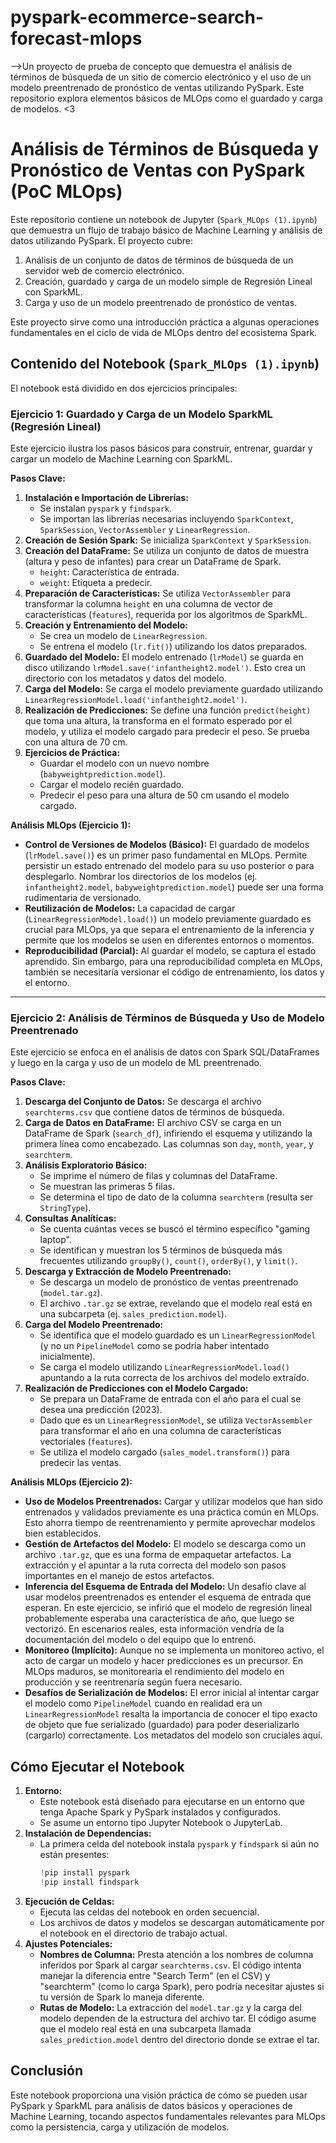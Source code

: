 # pyspark-ecommerce-search-forecast-mlops
-->Un proyecto de prueba de concepto que demuestra el análisis de términos de búsqueda de un sitio de comercio electrónico y el uso de un modelo preentrenado de pronóstico de ventas utilizando PySpark. Este repositorio explora elementos básicos de MLOps como el guardado y carga de modelos. <3

# Análisis de Términos de Búsqueda y Pronóstico de Ventas con PySpark (PoC MLOps)

Este repositorio contiene un notebook de Jupyter (`Spark_MLOps (1).ipynb`) que demuestra un flujo de trabajo básico de Machine Learning y análisis de datos utilizando PySpark. El proyecto cubre:
1.  Análisis de un conjunto de datos de términos de búsqueda de un servidor web de comercio electrónico.
2.  Creación, guardado y carga de un modelo simple de Regresión Lineal con SparkML.
3.  Carga y uso de un modelo preentrenado de pronóstico de ventas.

Este proyecto sirve como una introducción práctica a algunas operaciones fundamentales en el ciclo de vida de MLOps dentro del ecosistema Spark.

## Contenido del Notebook (`Spark_MLOps (1).ipynb`)

El notebook está dividido en dos ejercicios principales:

### Ejercicio 1: Guardado y Carga de un Modelo SparkML (Regresión Lineal)

Este ejercicio ilustra los pasos básicos para construir, entrenar, guardar y cargar un modelo de Machine Learning con SparkML.

**Pasos Clave:**
1.  **Instalación e Importación de Librerías:**
    * Se instalan `pyspark` y `findspark`.
    * Se importan las librerías necesarias incluyendo `SparkContext`, `SparkSession`, `VectorAssembler` y `LinearRegression`.
2.  **Creación de Sesión Spark:** Se inicializa `SparkContext` y `SparkSession`.
3.  **Creación del DataFrame:** Se utiliza un conjunto de datos de muestra (altura y peso de infantes) para crear un DataFrame de Spark.
    * `height`: Característica de entrada.
    * `weight`: Etiqueta a predecir.
4.  **Preparación de Características:** Se utiliza `VectorAssembler` para transformar la columna `height` en una columna de vector de características (`features`), requerida por los algoritmos de SparkML.
5.  **Creación y Entrenamiento del Modelo:**
    * Se crea un modelo de `LinearRegression`.
    * Se entrena el modelo (`lr.fit()`) utilizando los datos preparados.
6.  **Guardado del Modelo:** El modelo entrenado (`lrModel`) se guarda en disco utilizando `lrModel.save('infantheight2.model')`. Esto crea un directorio con los metadatos y datos del modelo.
7.  **Carga del Modelo:** Se carga el modelo previamente guardado utilizando `LinearRegressionModel.load('infantheight2.model')`.
8.  **Realización de Predicciones:** Se define una función `predict(height)` que toma una altura, la transforma en el formato esperado por el modelo, y utiliza el modelo cargado para predecir el peso. Se prueba con una altura de 70 cm.
9.  **Ejercicios de Práctica:**
    * Guardar el modelo con un nuevo nombre (`babyweightprediction.model`).
    * Cargar el modelo recién guardado.
    * Predecir el peso para una altura de 50 cm usando el modelo cargado.

**Análisis MLOps (Ejercicio 1):**
* **Control de Versiones de Modelos (Básico):** El guardado de modelos (`lrModel.save()`) es un primer paso fundamental en MLOps. Permite persistir un estado entrenado del modelo para su uso posterior o para desplegarlo. Nombrar los directorios de los modelos (ej. `infantheight2.model`, `babyweightprediction.model`) puede ser una forma rudimentaria de versionado.
* **Reutilización de Modelos:** La capacidad de cargar (`LinearRegressionModel.load()`) un modelo previamente guardado es crucial para MLOps, ya que separa el entrenamiento de la inferencia y permite que los modelos se usen en diferentes entornos o momentos.
* **Reproducibilidad (Parcial):** Al guardar el modelo, se captura el estado aprendido. Sin embargo, para una reproducibilidad completa en MLOps, también se necesitaría versionar el código de entrenamiento, los datos y el entorno.

---

### Ejercicio 2: Análisis de Términos de Búsqueda y Uso de Modelo Preentrenado

Este ejercicio se enfoca en el análisis de datos con Spark SQL/DataFrames y luego en la carga y uso de un modelo de ML preentrenado.

**Pasos Clave:**
1.  **Descarga del Conjunto de Datos:** Se descarga el archivo `searchterms.csv` que contiene datos de términos de búsqueda.
2.  **Carga de Datos en DataFrame:** El archivo CSV se carga en un DataFrame de Spark (`search_df`), infiriendo el esquema y utilizando la primera línea como encabezado. Las columnas son `day`, `month`, `year`, y `searchterm`.
3.  **Análisis Exploratorio Básico:**
    * Se imprime el número de filas y columnas del DataFrame.
    * Se muestran las primeras 5 filas.
    * Se determina el tipo de dato de la columna `searchterm` (resulta ser `StringType`).
4.  **Consultas Analíticas:**
    * Se cuenta cuántas veces se buscó el término específico "gaming laptop".
    * Se identifican y muestran los 5 términos de búsqueda más frecuentes utilizando `groupBy()`, `count()`, `orderBy()`, y `limit()`.
5.  **Descarga y Extracción de Modelo Preentrenado:**
    * Se descarga un modelo de pronóstico de ventas preentrenado (`model.tar.gz`).
    * El archivo `.tar.gz` se extrae, revelando que el modelo real está en una subcarpeta (ej. `sales_prediction.model`).
6.  **Carga del Modelo Preentrenado:**
    * Se identifica que el modelo guardado es un `LinearRegressionModel` (y no un `PipelineModel` como se podría haber intentado inicialmente).
    * Se carga el modelo utilizando `LinearRegressionModel.load()` apuntando a la ruta correcta de los archivos del modelo extraído.
7.  **Realización de Predicciones con el Modelo Cargado:**
    * Se prepara un DataFrame de entrada con el año para el cual se desea una predicción (2023).
    * Dado que es un `LinearRegressionModel`, se utiliza `VectorAssembler` para transformar el año en una columna de características vectoriales (`features`).
    * Se utiliza el modelo cargado (`sales_model.transform()`) para predecir las ventas.

**Análisis MLOps (Ejercicio 2):**
* **Uso de Modelos Preentrenados:** Cargar y utilizar modelos que han sido entrenados y validados previamente es una práctica común en MLOps. Esto ahorra tiempo de reentrenamiento y permite aprovechar modelos bien establecidos.
* **Gestión de Artefactos del Modelo:** El modelo se descarga como un archivo `.tar.gz`, que es una forma de empaquetar artefactos. La extracción y el apuntar a la ruta correcta del modelo son pasos importantes en el manejo de estos artefactos.
* **Inferencia del Esquema de Entrada del Modelo:** Un desafío clave al usar modelos preentrenados es entender el esquema de entrada que esperan. En este ejercicio, se infirió que el modelo de regresión lineal probablemente esperaba una característica de año, que luego se vectorizó. En escenarios reales, esta información vendría de la documentación del modelo o del equipo que lo entrenó.
* **Monitoreo (Implícito):** Aunque no se implementa un monitoreo activo, el acto de cargar un modelo y hacer predicciones es un precursor. En MLOps maduros, se monitorearía el rendimiento del modelo en producción y se reentrenaría según fuera necesario.
* **Desafíos de Serialización de Modelos:** El error inicial al intentar cargar el modelo como `PipelineModel` cuando en realidad era un `LinearRegressionModel` resalta la importancia de conocer el tipo exacto de objeto que fue serializado (guardado) para poder deserializarlo (cargarlo) correctamente. Los metadatos del modelo son cruciales aquí.

## Cómo Ejecutar el Notebook

1.  **Entorno:**
    * Este notebook está diseñado para ejecutarse en un entorno que tenga Apache Spark y PySpark instalados y configurados.
    * Se asume un entorno tipo Jupyter Notebook o JupyterLab.
2.  **Instalación de Dependencias:**
    * La primera celda del notebook instala `pyspark` y `findspark` si aún no están presentes:
        ```python
        !pip install pyspark
        !pip install findspark
        ```
3.  **Ejecución de Celdas:**
    * Ejecuta las celdas del notebook en orden secuencial.
    * Los archivos de datos y modelos se descargan automáticamente por el notebook en el directorio de trabajo actual.
4.  **Ajustes Potenciales:**
    * **Nombres de Columna:** Presta atención a los nombres de columna inferidos por Spark al cargar `searchterms.csv`. El código intenta manejar la diferencia entre "Search Term" (en el CSV) y "searchterm" (como lo carga Spark), pero podría necesitar ajustes si tu versión de Spark lo maneja diferente.
    * **Rutas de Modelo:** La extracción del `model.tar.gz` y la carga del modelo dependen de la estructura del archivo tar. El código asume que el modelo real está en una subcarpeta llamada `sales_prediction.model` dentro del directorio donde se extrae el tar.

## Conclusión

Este notebook proporciona una visión práctica de cómo se pueden usar PySpark y SparkML para análisis de datos básicos y operaciones de Machine Learning, tocando aspectos fundamentales relevantes para MLOps como la persistencia, carga y utilización de modelos.
